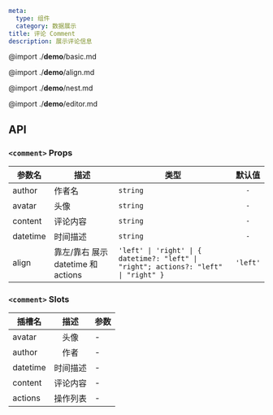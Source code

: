 ```yaml
meta:
  type: 组件
  category: 数据展示
title: 评论 Comment
description: 展示评论信息
```

@import ./**demo**/basic.md

@import ./**demo**/align.md

@import ./**demo**/nest.md

@import ./**demo**/editor.md

## API

### `<comment>` Props

| 参数名   | 描述                               | 类型                                                                                 |  默认值  |
| -------- | ---------------------------------- | ------------------------------------------------------------------------------------ | :------: |
| author   | 作者名                             | `string`                                                                             |   `-`    |
| avatar   | 头像                               | `string`                                                                             |   `-`    |
| content  | 评论内容                           | `string`                                                                             |   `-`    |
| datetime | 时间描述                           | `string`                                                                             |   `-`    |
| align    | 靠左/靠右 展示 datetime 和 actions | `'left' \| 'right' \| { datetime?: "left" \| "right"; actions?: "left" \| "right" }` | `'left'` |

### `<comment>` Slots

| 插槽名   |   描述   | 参数 |
| -------- | :------: | ---- |
| avatar   |   头像   | -    |
| author   |   作者   | -    |
| datetime | 时间描述 | -    |
| content  | 评论内容 | -    |
| actions  | 操作列表 | -    |
